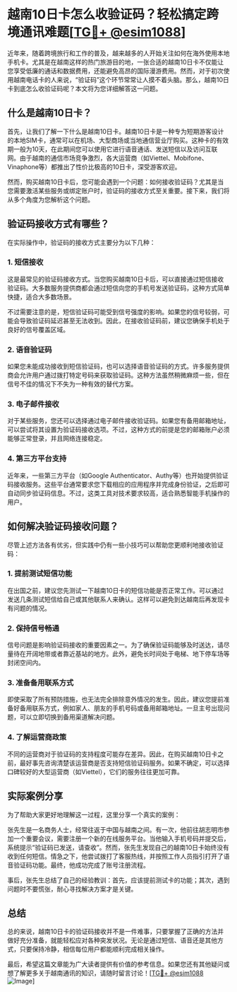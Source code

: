 # 越南10日卡怎么收验证码？轻松搞定跨境通讯难题[[TG💪+ @esim1088](https://t.me/s/esim1088)]

近年来，随着跨境旅行和工作的普及，越来越多的人开始关注如何在海外使用本地手机卡。尤其是在越南这样的热门旅游目的地，一张合适的越南10日卡不仅能让您享受低廉的通话和数据费用，还能避免高昂的国际漫游费用。然而，对于初次使用越南电话卡的人来说，“验证码”这个环节常常让人摸不着头脑。那么，越南10日卡到底怎么收验证码呢？本文将为您详细解答这一问题。

## 什么是越南10日卡？

首先，让我们了解一下什么是越南10日卡。越南10日卡是一种专为短期游客设计的本地SIM卡，通常可以在机场、大型商场或当地通信营业厅购买。这种卡的有效期一般为10天，在此期间您可以使用它进行语音通话、发送短信以及访问互联网。由于越南的通信市场竞争激烈，各大运营商（如Viettel、Mobifone、Vinaphone等）都推出了性价比极高的10日卡，深受游客欢迎。

然而，购买越南10日卡后，您可能会遇到一个问题：如何接收验证码？尤其是当您需要激活某些服务或绑定账户时，验证码的接收方式至关重要。接下来，我们将从多个角度为您解析这个问题。

## 验证码接收方式有哪些？

在实际操作中，验证码的接收方式主要分为以下几种：

### 1. **短信接收**
这是最常见的验证码接收方式。当您购买越南10日卡后，可以直接通过短信接收验证码。大多数服务提供商都会通过短信向您的手机号发送验证码，这种方式简单快捷，适合大多数场景。

不过需要注意的是，短信验证码可能受到信号强度的影响。如果您的信号较弱，可能会导致验证码延迟甚至无法收到。因此，在接收验证码前，建议您确保手机处于良好的信号覆盖区域。

### 2. **语音验证码**
如果您未能成功接收到短信验证码，也可以选择语音验证码的方式。许多服务提供商会允许用户通过拨打特定号码来获取验证码。这种方法虽然稍微麻烦一些，但在信号不佳的情况下不失为一种有效的替代方案。

### 3. **电子邮件接收**
对于某些服务，您还可以选择通过电子邮件接收验证码。如果您有备用邮箱地址，可以尝试将其设置为验证码接收选项。不过，这种方式的前提是您的邮箱账户必须能够正常登录，并且网络连接稳定。

### 4. **第三方平台支持**
近年来，一些第三方平台（如Google Authenticator、Authy等）也开始提供验证码接收服务。这些平台通常要求您下载相应的应用程序并完成身份验证，之后即可自动同步验证码信息。不过，这类工具对技术要求较高，适合熟悉智能手机操作的用户。

## 如何解决验证码接收问题？

尽管上述方法各有优劣，但实践中仍有一些小技巧可以帮助您更顺利地接收验证码：

### 1. **提前测试短信功能**
在出国之前，建议您先测试一下越南10日卡的短信功能是否正常工作。可以通过发送几条测试短信给自己或其他联系人来确认。这样可以避免到达越南后再发现卡有问题的情况。

### 2. **保持信号畅通**
信号问题是影响验证码接收的重要因素之一。为了确保验证码能够及时送达，请尽量待在开阔地带或者靠近基站的地方。此外，避免长时间处于电梯、地下停车场等封闭空间内。

### 3. **准备备用联系方式**
即使采取了所有预防措施，也无法完全排除意外情况的发生。因此，建议您提前准备好备用联系方式，例如家人、朋友的手机号码或备用邮箱地址。一旦主号出现问题，可以立即切换到备用渠道解决问题。

### 4. **了解运营商政策**
不同的运营商对于验证码的支持程度可能存在差异。因此，在购买越南10日卡之前，最好事先咨询清楚该运营商是否支持短信验证码服务。如果不确定，可以选择口碑较好的大型运营商（如Viettel），它们的服务往往更加可靠。

## 实际案例分享

为了帮助大家更好地理解这一过程，这里分享一个真实的案例：

张先生是一名商务人士，经常往返于中国与越南之间。有一次，他前往胡志明市参加一个重要会议，需要注册一个新的在线服务平台。当他输入手机号码并提交后，系统提示“验证码已发送，请查收”。然而，张先生发现自己的越南10日卡始终没有收到任何短信。情急之下，他尝试拨打了客服热线，并按照工作人员指引打开了语音验证码功能。最终，他成功完成了账号注册流程。

事后，张先生总结了自己的经验教训：首先，应该提前测试卡的功能；其次，遇到问题时不要慌张，耐心寻找解决方案才是关键。

## 总结

总的来说，越南10日卡的验证码接收并不是一件难事，只要掌握了正确的方法并做好充分准备，就能轻松应对各种突发状况。无论是通过短信、语音还是其他方式，只要保持冷静，相信每位用户都能顺利完成相关操作。

最后，希望这篇文章能为广大读者提供有价值的参考信息。如果您还有其他疑问或想了解更多关于越南通讯的知识，请随时留言讨论！[[TG💪+ @esim1088](https://t.me/s/esim1088) ![Image](https://i.postimg.cc/4NQfJmqS/Snipaste-2025-05-13-00-14-12.png)]